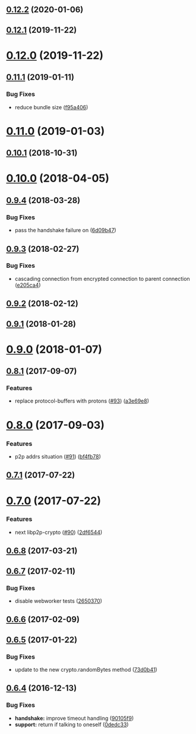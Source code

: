 <a name="0.12.2"></a>
## [0.12.2](https://github.com/ipfs/js-libp2p-secio/compare/v0.12.1...v0.12.2) (2020-01-06)



<a name="0.12.1"></a>
## [0.12.1](https://github.com/ipfs/js-libp2p-secio/compare/v0.12.0...v0.12.1) (2019-11-22)



<a name="0.12.0"></a>
# [0.12.0](https://github.com/ipfs/js-libp2p-secio/compare/v0.11.1...v0.12.0) (2019-11-22)



<a name="0.11.1"></a>
## [0.11.1](https://github.com/ipfs/js-libp2p-secio/compare/v0.11.0...v0.11.1) (2019-01-11)


### Bug Fixes

* reduce bundle size ([f95a406](https://github.com/ipfs/js-libp2p-secio/commit/f95a406))



<a name="0.11.0"></a>
# [0.11.0](https://github.com/ipfs/js-libp2p-secio/compare/v0.10.1...v0.11.0) (2019-01-03)



<a name="0.10.1"></a>
## [0.10.1](https://github.com/ipfs/js-libp2p-secio/compare/v0.10.0...v0.10.1) (2018-10-31)



<a name="0.10.0"></a>
# [0.10.0](https://github.com/ipfs/js-libp2p-secio/compare/v0.9.4...v0.10.0) (2018-04-05)



<a name="0.9.4"></a>
## [0.9.4](https://github.com/ipfs/js-libp2p-secio/compare/v0.9.3...v0.9.4) (2018-03-28)


### Bug Fixes

* pass the handshake failure on ([6d09b47](https://github.com/ipfs/js-libp2p-secio/commit/6d09b47))



<a name="0.9.3"></a>
## [0.9.3](https://github.com/ipfs/js-libp2p-secio/compare/v0.9.2...v0.9.3) (2018-02-27)


### Bug Fixes

* cascading connection from encrypted connection to parent connection ([e205ca4](https://github.com/ipfs/js-libp2p-secio/commit/e205ca4))



<a name="0.9.2"></a>
## [0.9.2](https://github.com/ipfs/js-libp2p-secio/compare/v0.9.1...v0.9.2) (2018-02-12)



<a name="0.9.1"></a>
## [0.9.1](https://github.com/ipfs/js-libp2p-secio/compare/v0.9.0...v0.9.1) (2018-01-28)



<a name="0.9.0"></a>
# [0.9.0](https://github.com/ipfs/js-libp2p-secio/compare/v0.8.1...v0.9.0) (2018-01-07)



<a name="0.8.1"></a>
## [0.8.1](https://github.com/ipfs/js-libp2p-secio/compare/v0.8.0...v0.8.1) (2017-09-07)


### Features

* replace protocol-buffers with protons ([#93](https://github.com/ipfs/js-libp2p-secio/issues/93)) ([a3e69e8](https://github.com/ipfs/js-libp2p-secio/commit/a3e69e8))



<a name="0.8.0"></a>
# [0.8.0](https://github.com/ipfs/js-libp2p-secio/compare/v0.7.1...v0.8.0) (2017-09-03)


### Features

* p2p addrs situation ([#91](https://github.com/ipfs/js-libp2p-secio/issues/91)) ([bf4fb78](https://github.com/ipfs/js-libp2p-secio/commit/bf4fb78))



<a name="0.7.1"></a>
## [0.7.1](https://github.com/ipfs/js-libp2p-secio/compare/v0.7.0...v0.7.1) (2017-07-22)



<a name="0.7.0"></a>
# [0.7.0](https://github.com/ipfs/js-libp2p-secio/compare/v0.6.8...v0.7.0) (2017-07-22)


### Features

* next libp2p-crypto ([#90](https://github.com/ipfs/js-libp2p-secio/issues/90)) ([2df6544](https://github.com/ipfs/js-libp2p-secio/commit/2df6544))



<a name="0.6.8"></a>
## [0.6.8](https://github.com/ipfs/js-libp2p-secio/compare/v0.6.7...v0.6.8) (2017-03-21)



<a name="0.6.7"></a>
## [0.6.7](https://github.com/ipfs/js-libp2p-secio/compare/v0.6.6...v0.6.7) (2017-02-11)


### Bug Fixes

* disable webworker tests ([2650370](https://github.com/ipfs/js-libp2p-secio/commit/2650370))



<a name="0.6.6"></a>
## [0.6.6](https://github.com/ipfs/js-libp2p-secio/compare/v0.6.5...v0.6.6) (2017-02-09)



<a name="0.6.5"></a>
## [0.6.5](https://github.com/ipfs/js-libp2p-secio/compare/v0.6.4...v0.6.5) (2017-01-22)


### Bug Fixes

* update to the new crypto.randomBytes method ([73d0b41](https://github.com/ipfs/js-libp2p-secio/commit/73d0b41))



<a name="0.6.4"></a>
## [0.6.4](https://github.com/ipfs/js-libp2p-secio/compare/v0.6.3...v0.6.4) (2016-12-13)


### Bug Fixes

* **handshake:** improve timeout handling ([90105f9](https://github.com/ipfs/js-libp2p-secio/commit/90105f9))
* **support:** return if talking to oneself ([0dedc33](https://github.com/ipfs/js-libp2p-secio/commit/0dedc33))




